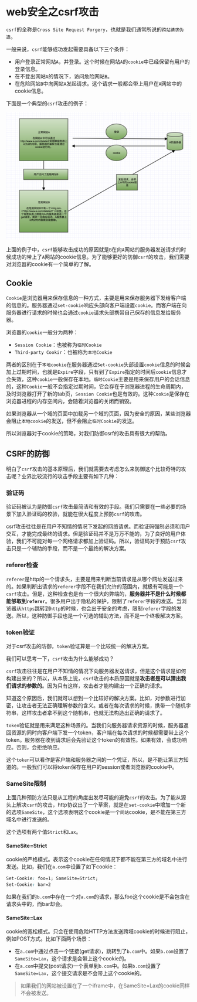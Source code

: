 # web安全之csrf攻击

`csrf`的全称是`Cross Site Request Forgery`，也就是我们通常所说的`跨站请求伪造`。

一般来说，`csrf`能够成功发起需要具备以下三个条件：

- 用户登录正常网站`A`，并登录。这个时候在网站`A`的`cookie`中已经保留有用户的登录信息。
- 在不登出网站`A`的情况下，访问危险网站`B`。
- 在危险网站`B`中向网站`A`发起请求。这个请求一般都会带上用户在`A`网站中的cookie信息。

下面是一个典型的`csrf`攻击的例子：

![csrf](/blog/csrf1.png)

上面的例子中，`csrf`能够攻击成功的原因就是`B`在向`A`网站的服务器发送请求的时候成功的带上了`A`网站的cookie信息。为了能够更好的防御`csrf`的攻击，我们需要对浏览器的cookie有一个简单的了解。

## Cookie

`Cookie`是浏览器用来保存信息的一种方式，主要是用来保存服务器下发给客户端的信息的。服务器通过`set-cookie`响应头部向客户端设置`cookie`。而客户端在向服务器进行请求的时候也会通过`cookie`请求头部携带自己保存的信息发给服务器。

浏览器的`cookie`一般分为两种：
- `Session Cookie`：也被称为`临时Cookie`
- `Third-party Cookir`：也被称为`本地Cookie`

两者的区别在于`本地cookie`在服务器通过`Set-cookie`头部设置`cookie`信息的时候会加上过期时间，也就是`Expire`字段，只有到了`Expire`指定的时间后`cookie`信息才会失效，这种`cookie`一般保存在本地。`临时Cookie`主要是用来保存用户的会话信息的，这种`Cookie`一般不会指定过期时间，它会存在于浏览器进程的生命周期内，及时浏览器打开了新的tab页，`Session Cookie`也是有效的。这种`Cookie`是保存在浏览器进程的内存空间内，会随着浏览器的关闭而销毁。

如果浏览器从一个域的页面中加载另一个域的页面，因为安全的原因，某些浏览器会阻止`本地cookie`的发送，但不会阻止`临时Cookie`的发送。

所以浏览器对于cookie的策略，对我们防御csrf的攻击具有很大的帮助。

## CSRF的防御

明白了`csrf`攻击的基本原理后，我们就需要去考虑怎么来防御这个比较奇特的攻击呢？业界比较流行的攻击手段主要有如下几种：

### 验证码

验证码被认为是防御`csrf`攻击最简洁和有效的手段。我们只需要在一些必要的场景下加入验证码的校验，就能在很大程度上预防`csrf`的攻击。

csrf攻击往往是在用户不知情的情况下发起的网络请求。而验证码强制必须和用户交互，才能完成最终的请求。但是验证码并不是万万不能的，为了良好的用户体验，我们不可能对每一个网络请求都加上验证码。所以，验证码对于预防`csrf`攻击只是一个辅助的手段，而不是一个最终的解决方案。

### referer检查

`referer`是http的一个请求头，主要是用来判断当前请求是从哪个网址发送过来的。如果判断出请求的`referer`字段不在我们允许的范围内，就极有可能是一个`csrf`攻击。但是，这种检查也是有一个很大的弊端的，**服务器并不是什么时候都能够取到`referer`**。很多用户出于隐私的保护，限制了`referer`字段的发送。当浏览器从`https`跳转到`http`的时候，也会出于安全的考虑，限制`referer`字段的发送。所以，这种防御手段也是一个可选的辅助方法，而不是一个终极解决方案。

### token验证
对于csrf攻击的防御，`token`验证算是一个比较统一的解决方案。

我们可以思考一下，`csrf`攻击为什么能够成功？

`csrf`攻击往往是在用户不知情的情况下向服务器发送请求，但是这个请求是如何构建出来的？所以，从本质上说，`csrf`攻击的本质原因就是**攻击者是可以猜出我们请求的参数的**。因为只有这样，攻击者才能构建出一个正确的请求。

知道这个原因后，我们就可以想到一个比较好的解决方案。比如，对参数进行加密，让攻击者无法正确理解参数的含义。或者在每次请求的时候，携带一个随机字符串，这样攻击者拿不到这个随机串，也就无法构造出正确的请求了。

`token`验证就是用来满足这种场景的。当我们向服务器请求资源的时候，服务器返回资源的同时向客户端下发一个token，客户端在每次请求的时候都需要带上这个token。服务器在收到请求后会先验证这个token的有效性。如果有效，会成功响应。否则，会拒绝响应。

这个`token`可以看作是客户端和服务器之间的一个凭证，所以，是不能让第三方知道的。一般我们可以将token保存在用户的session或者浏览器的cookie中。

### SameSite限制
上面几种预防方法只是从工程的角度出发尽可能的避免`csrf`的攻击。为了能从源头上解决`csrf`的攻击，http协议出了一个草案，就是在`set-cookie`中增加一个新的选项`SameSite`，这个选项表明这个cookie是一个`同站`cookie，是不能在第三方域名中进行发送的。

这个选项有两个值`Strict`和`Lax`。

#### SameSite=Strict
cookie的严格模式。表示这个cookie在任何情况下都不能在第三方的域名中进行发送。比如，我们在`a.com`中设置了如下cookie：

```css
Set-Cookie: foo=1; SameSite=Strict;
Set-Cookie: bar=2
```
如果在我们的`b.com`中存在一个对`a.com`的请求，那么foo这个cookie是不会包含在请求头中的，而bar却会。

#### SameSite=Lax
cookie的宽松模式。只会在使用危险HTTP方法发送跨域cookie的时候进行阻止，例如POST方式。比如下面两个场景：

- 在`a.com`中通过点击一个链接(get请求)，跳转到了`b.com`中。如果`b.com`设置了`SameSite=Lax`，这个请求是会带上这个cookie的。
- 在`a.com`中提交(post请求)一个表单到`b.com`中。如果`b.com`设置了`SameSite=Lax`，这个提交请求是不会带上这个cookie的。

> 如果我们的网站被设置在了一个iframe中，在SameSite=Lax的cookie同样不会被发送。